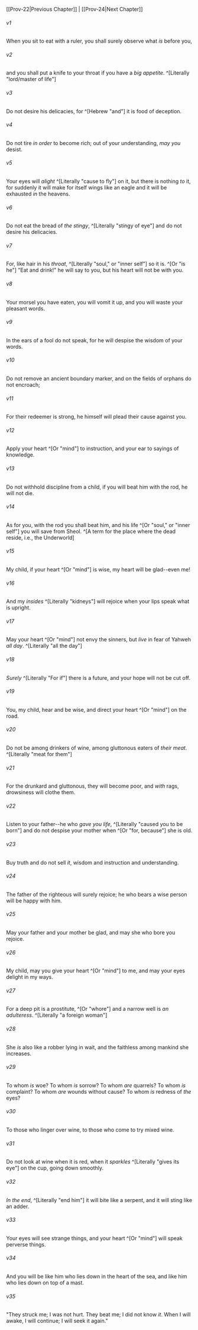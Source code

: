 ﻿---
aliases:
  - Proverbs 23
---

[[Prov-22|Previous Chapter]] | [[Prov-24|Next Chapter]]

###### v1
When you sit to eat with a ruler,
you shall surely observe what _is_ before you,

###### v2
and you shall put a knife to your throat
if you have a _big appetite_. ^[Literally "lord/master of life"]

###### v3
Do not desire his delicacies,
for ^[Hebrew "and"] it is food of deception.

###### v4
Do not tire _in order_ to become rich;
out of your understanding, _may you_ desist.

###### v5
Your eyes will _alight_ ^[Literally "cause to fly"] on it, but there is nothing _to_ it,
for suddenly it will make for itself wings
like an eagle and it will be exhausted _in_ the heavens.

###### v6
Do not eat the bread of _the stingy_, ^[Literally "stingy of eye"]
and do not desire his delicacies.

###### v7
For, like hair in his _throat_, ^[Literally "soul," or "inner self"] so it is. ^[Or "is he"]
"Eat and drink!" he will say to you,
but his heart will not be with you.

###### v8
Your morsel you have eaten, you will vomit it up,
and you will waste your pleasant words.

###### v9
In the ears of a fool do not speak,
for he will despise the wisdom of your words.

###### v10
Do not remove an ancient boundary marker,
and on the fields of orphans do not encroach;

###### v11
For their redeemer is strong,
he himself will plead their cause against you.

###### v12
Apply your heart ^[Or "mind"] to instruction,
and your ear to sayings of knowledge.

###### v13
Do not withhold discipline from a child,
if you will beat him with the rod, he will not die.

###### v14
As for you, with the rod you shall beat him,
and his life ^[Or "soul," or "inner self"] you will save from Sheol. ^[A term for the place where the dead reside, i.e., the Underworld]

###### v15
My child, if your heart ^[Or "mind"] is wise,
my heart will be glad--even me!

###### v16
And my _insides_ ^[Literally "kidneys"] will rejoice
when your lips speak what is upright.

###### v17
May your heart ^[Or "mind"] not envy the sinners,
but _live_ in fear of Yahweh _all day_. ^[Literally "all the day"]

###### v18
_Surely_ ^[Literally "For if"] there is a future,
and your hope will not be cut off.

###### v19
You, my child, hear and be wise,
and direct your heart ^[Or "mind"] on the road.

###### v20
Do not be among drinkers of wine,
among gluttonous eaters of _their meat_. ^[Literally "meat for them"]

###### v21
For the drunkard and gluttonous, they will become poor,
and _with_ rags, drowsiness will clothe them.

###### v22
Listen to your father--he who _gave you life_, ^[Literally "caused you to be born"]
and do not despise your mother when ^[Or "for, because"] she is old.

###### v23
Buy truth and do not sell _it_,
wisdom and instruction and understanding.

###### v24
The father of the righteous will surely rejoice;
he who bears a wise person will be happy with him.

###### v25
May your father and your mother be glad,
and may she who bore you rejoice.

###### v26
My child, may you give your heart ^[Or "mind"] to me,
and may your eyes delight in my ways.

###### v27
For a deep pit is a prostitute, ^[Or "whore"]
and a narrow well is _an adulteress_. ^[Literally "a foreign woman"]

###### v28
She _is_ also like a robber lying in wait,
and the faithless among mankind she increases.

###### v29
To whom _is_ woe? To whom _is_ sorrow? To whom _are_ quarrels? To whom _is_ complaint?
To whom _are_ wounds without cause? To whom _is_ redness of _the_ eyes?

###### v30
To those who linger over wine,
to those who come to try mixed wine.

###### v31
Do not look at wine when it is red,
when it _sparkles_ ^[Literally "gives its eye"] on the cup,
going down smoothly.

###### v32
_In the end_, ^[Literally "end him"] it will bite like a serpent,
and it will sting like an adder.

###### v33
Your eyes will see strange things,
and your heart ^[Or "mind"] will speak perverse things.

###### v34
And you will be like him who lies down in the heart of the sea,
and like him who lies down on top of a mast.

###### v35
"They struck me; I was not hurt. They beat me; I did not know _it_.
When I will awake, I will continue; I will seek it again."